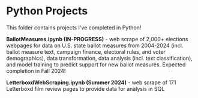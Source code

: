 # Python Projects

This folder contains projects I've completed in Python!

**BallotMeasures.ipynb (IN-PROGRESS)** - web scrape of 2,000+ elections webpages for data on U.S. state ballot measures from 2004-2024 (incl. ballot measure text, campaign finance, electoral rules, and voter demographics), data transformation, data analysis (incl. text classification), and model training to predict support for new ballot measures. Expected completion in Fall 2024!

**LetterboxdWebScraping.ipynb (Summer 2024)** - web scrape of 171 Letterboxd film review pages to provide data for analysis in SQL
